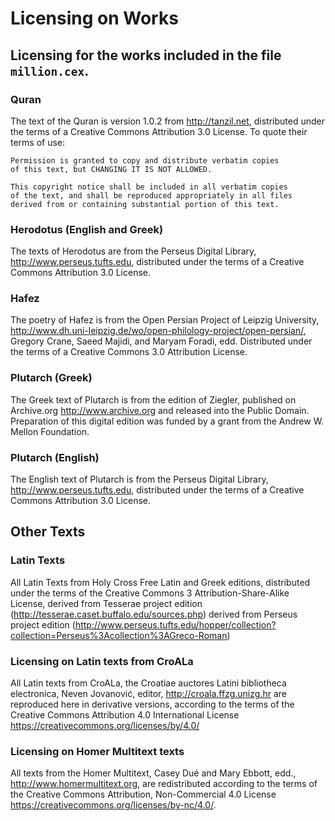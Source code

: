 # Licensing on Works

## Licensing for the works included in the file `million.cex`.

### Quran

The text of the Quran is version 1.0.2 from <http://tanzil.net>, distributed under the terms of a Creative Commons Attribution 3.0 License.
To quote their terms of use:

    Permission is granted to copy and distribute verbatim copies
    of this text, but CHANGING IT IS NOT ALLOWED.

    This copyright notice shall be included in all verbatim copies
    of the text, and shall be reproduced appropriately in all files
    derived from or containing substantial portion of this text.

### Herodotus (English and Greek)

The texts of Herodotus are from the Perseus Digital Library, <http://www.perseus.tufts.edu>, distributed under the terms of a Creative Commons Attribution 3.0 License.

### Hafez

The poetry of Hafez is from the Open Persian Project of Leipzig University, <http://www.dh.uni-leipzig.de/wo/open-philology-project/open-persian/>, Gregory Crane, Saeed Majidi, and Maryam Foradi, edd. Distributed under the terms of a Creative Commons 3.0 Attribution License.

### Plutarch (Greek)

The Greek text of Plutarch is from the edition of Ziegler, published on Archive.org <http://www.archive.org> and released into the Public Domain. Preparation of this digital edition was funded by a grant from the Andrew W. Mellon Foundation.

### Plutarch (English)

The English text of Plutarch is from the Perseus Digital Library, <http://www.perseus.tufts.edu>, distributed under the terms of a Creative Commons Attribution 3.0 License.

## Other Texts

### Latin Texts

All Latin Texts from Holy Cross Free Latin and Greek editions, distributed under the terms of the Creative Commons 3 Attribution-Share-Alike License, derived from Tesserae project edition (http://tesserae.caset.buffalo.edu/sources.php) derived from Perseus project edition (http://www.perseus.tufts.edu/hopper/collection?collection=Perseus%3Acollection%3AGreco-Roman)

### Licensing on Latin texts from CroALa

All Latin texts from CroALa, the Croatiae auctores Latini bibliotheca electronica, Neven Jovanović, editor, <http://croala.ffzg.unizg.hr> are reproduced here in derivative versions, according to the terms of the Creative Commons Attribution 4.0 International License <https://creativecommons.org/licenses/by/4.0/>

### Licensing on Homer Multitext texts

All texts from the Homer Multitext, Casey Dué and Mary Ebbott, edd., <http://www.homermultitext.org>, are redistributed according to the terms of the Creative Commons Attribution, Non-Commercial 4.0 License <https://creativecommons.org/licenses/by-nc/4.0/>.
